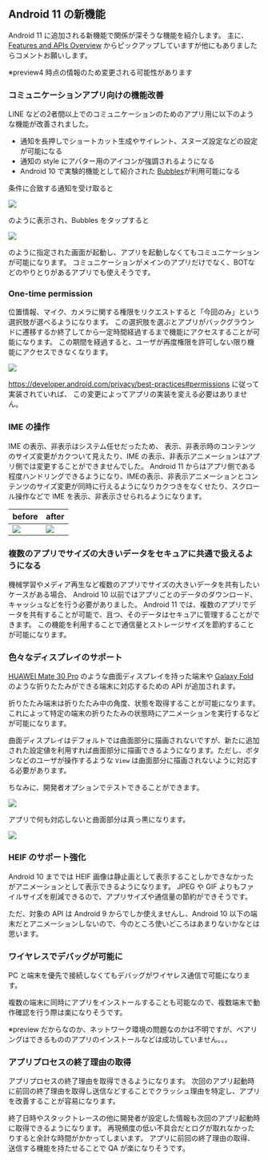 ## Android 11 の新機能

Android 11 に追加される新機能で関係が深そうな機能を紹介します。
主に、[Features and APIs Overview](https://developer.android.com/preview/features) からピックアップしていますが他にもありましたらコメントお願いします。

※preview4 時点の情報のため変更される可能性があります

### コミュニケーションアプリ向けの機能改善

LINE などの2者間以上でのコミュニケーションのためのアプリ用に以下のような機能が改善されました。

* 通知を長押しでショートカット生成やサイレント、スヌーズ設定などの設定が可能になる
* 通知の style にアバター用のアイコンが強調されるようになる
* Android 10 で実験的機能として紹介された [Bubbles](https://developer.android.com/guide/topics/ui/bubbles)が利用可能になる

条件に合致する通知を受け取ると

![](./images/Conversations/Bubble.png)

のように表示され、Bubbles をタップすると

![](./images/Conversations/Bubble%20Expand.png)

のように指定された画面が起動し、アプリを起動しなくてもコミュニケーションが可能になります。
コミュニケーションがメインのアプリだけでなく、BOTなどのやりとりがあるアプリでも使えそうです。

### One-time permission

位置情報、マイク、カメラに関する権限をリクエストすると「今回のみ」という選択肢が選べるようになります。
この選択肢を選ぶとアプリがバックグラウンドに遷移するか終了してから一定時間経過するまで機能にアクセスすることが可能になります。
この期間を経過すると、ユーザが再度権限を許可しない限り機能にアクセスできなくなります。

![](./images/One-time%20permission/One-time%20permission.png)

https://developer.android.com/privacy/best-practices#permissions に従って実装されていれば、
この変更によってアプリの実装を変える必要はありません。

### IME の操作

IME の表示、非表示はシステム任せだったため、
表示、非表示時のコンテンツのサイズ変更がカクついて見えたり、IME の表示、非表示アニメーションはアプリ側では変更することができませんでした。
Android 11 からはアプリ側である程度ハンドリングできるようになり、IMEの表示、非表示アニメーションとコンテンツのサイズ変更が同時に行えるようになりカクつきをなくせたり、スクロール操作などで IME を表示、非表示させられるようになります。

| before | after |
| - | - |
| ![](./images/IME%20transitions/before.gif) | ![](./images/IME%20transitions/after.gif) |

### 複数のアプリでサイズの大きいデータをセキュアに共通で扱えるようになる

機械学習やメディア再生など複数のアプリでサイズの大きいデータを共有したいケースがある場合、
Android 10 以前ではアプリごとのデータのダウンロード、キャッシュなどを行う必要がありました。
Android 11 では、複数のアプリでデータを共有することが可能で、且つ、そのデータはセキュアに管理することができます。
この機能を利用することで通信量とストレージサイズを節約することが可能になります。

### 色々なディスプレイのサポート

[HUAWEI Mate 30 Pro](https://consumer.huawei.com/jp/phones/mate30-pro-5g/) のような曲面ディスプレイを持った端末や [Galaxy Fold](https://www.galaxymobile.jp/galaxy-fold/) のような折りたたみができる端末に対応するための API が追加されます。

折りたたみ端末は折りたたみ中の角度、状態を取得することが可能になります。
これによって特定の端末の折りたたみの状態時にアニメーションを実行するなどが可能になります。

曲面ディスプレイはデフォルトでは曲面部分に描画されないですが、新たに追加された設定値を利用すれば曲面部分に描画できるようになります。ただし、ボタンなどのユーザが操作するような `View` は曲面部分に描画されないように対応する必要があります。

ちなみに、開発者オプションでテストできることができます。

![](./images/support%20edge%20screen/emulate_edge_screen.png)

アプリで何も対応しないと曲面部分は真っ黒になります。

![](./images/support%20edge%20screen/default.png)

### HEIF のサポート強化

Android 10 まででは HEIF 画像は静止画として表示することしかできなかったがアニメーションとして表示できるようになります。
JPEG や GIF よりもファイルサイズを削減できるので、アプリサイズや通信量の節約ができそうです。

ただ、対象の API は Android 9 からでしか使えませんし、Android 10 以下の端末だとアニメーションしないので、今のところ使いどころはあまりないかなとは思います。

### ワイヤレスでデバッグが可能に

PC と端末を優先で接続しなくてもデバッグがワイヤレス通信で可能になります。

複数の端末に同時にアプリをインストールすることも可能なので、複数端末で動作確認を行う際は楽になりそうです。

※preview だからなのか、ネットワーク環境の問題なのかは不明ですが、ペアリングはできるもののアプリのインストールなどは成功していません。。。

### アプリプロセスの終了理由の取得

アプリプロセスの終了理由を取得できるようになります。
次回のアプリ起動時に前回の終了理由を取得し送信などすることでクラッシュ理由を特定し、アプリを改善することが容易になります。

終了日時やスタックトレースの他に開発者が設定した情報も次回のアプリ起動時に取得できるようになります。
再現頻度の低い不具合だとログが取れなかったりすると余計な時間がかかってしまいます。
アプリに前回の終了理由の取得、送信する機能を持たせることで QA が楽になりそうです。
